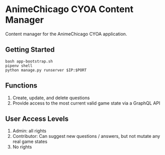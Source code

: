 # AnimeChicago CYOA Content Manager

Content manager for the AnimeChicago CYOA application.

## Getting Started

```
bash app-bootstrap.sh
pipenv shell
python manage.py runserver $IP:$PORT
```

## Functions

1. Create, update, and delete questions
2. Provide access to the most current valid game state via a GraphQL API

## User Access Levels

1. Admin: all rights
2. Contributor: Can suggest new questions / answers, but not mutate any real game states
3. No rights